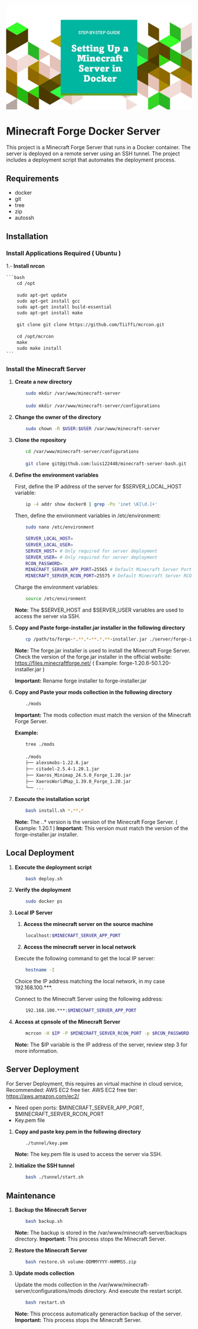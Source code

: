![Logo del Projecto](./resources/logo.png)

# Minecraft Forge Docker Server

This project is a Minecraft Forge Server that runs in a Docker container. The server is deployed on a remote server using an SSH tunnel. The project includes a deployment script that automates the deployment process.

## Requirements

- docker
- git
- tree
- zip
- autossh

## Installation

### Install Applications Required ( Ubuntu )

1.- **Install nrcon**

    ```bash
        cd /opt

        sudo apt-get update
        sudo apt-get install gcc 
        sudo apt-get install build-essential
        sudo apt-get install make

        git clone git clone https://github.com/Tiiffi/mcrcon.git

        cd /opt/mcrcon
        make
        sudo make install
    ```

### Install the Minecraft Server

1. **Create a new directory**

    ```bash
        sudo mkdir /var/www/minecraft-server

        sudo mkdir /var/www/minecraft-server/configurations
    ```

2. **Change the owner of the directory**
   
    ```bash
        sudo chown -R $USER:$USER /var/www/minecraft-server
    ```

3. **Clone the repository**
   
    ```bash
        cd /var/www/minecraft-server/configurations

        git clone git@github.com:luis122448/minecraft-server-bash.git
    ```

4. **Define the environment variables**

    First, define the IP address of the server for $SERVER_LOCAL_HOST variable:
    
    ```bash
        ip -4 addr show docker0 | grep -Po 'inet \K[\d.]+' 
    ```

    Then, define the environment variables in /etc/environment:

    ```bash
        sudo nano /etc/environment
    ```

    ```bash
        SERVER_LOCAL_HOST=
        SERVER_LOCAL_USER=
        SERVER_HOST= # Only required for server deployment
        SERVER_USER= # Only required for server deployment
        RCON_PASSWORD=
        MINECRAFT_SERVER_APP_PORT=25565 # Default Minecraft Server Port
        MINECRAFT_SERVER_RCON_PORT=25575 # Default Minecraft Server RCON Port
    ```

    Charge the environment variables:

    ```bash
        source /etc/environment
    ```

    **Note:** The $SERVER_HOST and $SERVER_USER variables are used to access the server via SSH.

5. **Copy and Paste forge-installer.jar installer in the following directory**

    ```bash
        cp /path/to/forge-*.**.*-**.*.**-installer.jar ./server/forge-installer.jar
    ```

    **Note:** The forge.jar installer is used to install the Minecraft Forge Server. Check the version of the forge.jar installer in the official website: https://files.minecraftforge.net/ ( Example: forge-1.20.6-50.1.20-installer.jar )

    **Important:** Rename forge installer to forge-installer.jar

6. **Copy and Paste your mods collection in the following directory**

    ```bash
        ./mods
    ```

    **Important:** The mods collection must match the version of the Minecraft Forge Server.

    **Example:** 

    ```bash
        tree ./mods

        ./mods
        ├── alexsmobs-1.22.8.jar
        ├── citadel-2.5.4-1.20.1.jar
        ├── Xaeros_Minimap_24.5.0_Forge_1.20.jar
        ├── XaerosWorldMap_1.39.0_Forge_1.20.jar
        └── ...
    ```

7. **Execute the installation script**
    
    ```bash
        bash install.sh *.**.*
    ```

    **Note:** The *.*.* version is the version of the Minecraft Forge Server. ( Example: 1.20.1 )
    **Important:** This version must match the version of the forge-installer.jar installer.

## Local Deployment

1. **Execute the deployment script**
    
    ```bash
        bash deploy.sh
    ```

2. **Verify the deployment**
    
    ```bash
        sudo docker ps
    ```

3. **Local IP Server**

    1. **Access the minecraft server on the source machine**

    ```bash
        localhost:$MINECRAFT_SERVER_APP_PORT
    ```

    2. **Access the minecraft server in local network**
   
    Execute the following command to get the local IP server:

    ```bash
        hostname -I
    ```

    Choice the IP address matching the local network, in my case 192.168.100.***.

    Connect to the Minecraft Server using the following address:

    ```bash
        192.168.100.***:$MINECRAFT_SERVER_APP_PORT
    ```

4. **Access at cpnsole of the Minecraft Server**
    
    ```bash
        mcrcon -H $IP -P $MINECRAFT_SERVER_RCON_PORT -p $RCON_PASSWORD
    ```

    **Note:** The $IP variable is the IP address of the server, review step 3 for more information.

## Server Deployment

For Server Deployment, this requires an virtual machine in cloud service, Recommended: AWS EC2 free tier.
AWS EC2 free tier: https://aws.amazon.com/ec2/

- Need open ports: $MINECRAFT_SERVER_APP_PORT, $MINECRAFT_SERVER_RCON_PORT
- Key.pem file

1. **Copy and paste key.pem in the following directory**
    
    ```bash
        ./tunnel/key.pem
    ```

    **Note:** The key.pem file is used to access the server via SSH.

2. **Initialize the SSH tunnel**
    
    ```bash
        bash ./tunnel/start.sh
    ```

## Maintenance

1. **Backup the Minecraft Server**
    
    ```bash
        bash backup.sh
    ```

    **Note:** The backup is stored in the /var/www/minecraft-server/backups directory.
    **Important:** This process stops the Minecraft Server.

2. **Restore the Minecraft Server**
    
    ```bash
        bash restore.sh volume-DDMMYYYY-HHMMSS.zip
    ```

3. **Update mods collection**
    
    Update the mods collection in the /var/www/minecraft-server/configurations/mods directory.
    And execute the restart script.

    ```bash
        bash restart.sh
    ```

    **Note:** This proccess automatically generaction backup of the server.
    **Important:** This process stops the Minecraft Server.